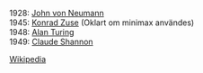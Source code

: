 
1928: [John von Neumann](https://en.wikipedia.org/wiki/John_von_Neumann#Game_theory)  
1945: [Konrad Zuse](https://link.springer.com/chapter/10.1007/978-3-031-39876-6_12) (Oklart om minimax användes)  
1948: [Alan Turing](https://en.wikipedia.org/wiki/Turochamp)  
1949: [Claude Shannon](https://en.wikipedia.org/wiki/Claude_Shannon#Shannon's_computer_chess_program)  

[Wikipedia](https://en.wikipedia.org/wiki/Minimax)
